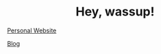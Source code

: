 <h1 align="center">Hey, wassup!</h1>

[Personal Website](https://chengyitang.github.io/)

[Blog](cytang.io)
